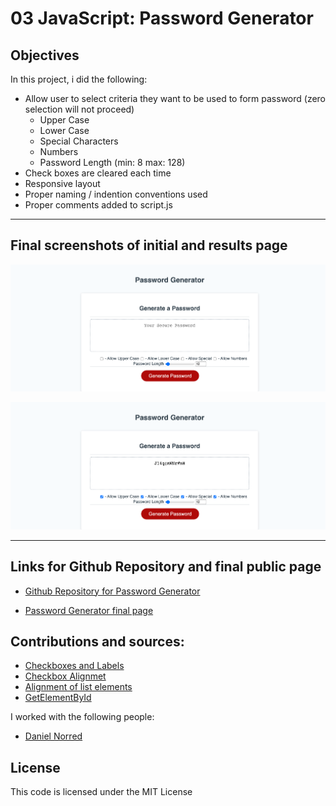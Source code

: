 # 03 JavaScript: Password Generator

## Objectives

In this project, i did the following:

- Allow user to select criteria they want to be used to form password (zero selection will not proceed)
    - Upper Case
    - Lower Case
    - Special Characters
    - Numbers
    - Password Length (min: 8 max: 128)
- Check boxes are cleared each time
- Responsive layout 
- Proper naming / indention conventions used
- Proper comments added to script.js

-----

## Final screenshots of initial and results page

![Screenshot of initial Password Generator webpage](./assets/images/password-generator-initial.png)

![Screenshot of final Password Generator webpage](./assets/images/password-generator-results.png)

-----
## Links for Github Repository and final public page

- [Github Repository for Password Generator](https://github.com/ksjefferies/password-generator)

- [Password Generator final page](https://ksjefferies.github.io/password-generator/)

## Contributions and sources:

- [Checkboxes and Labels](https://www.w3schools.com/howto/howto_css_custom_checkbox.asp)
- [Checkbox Alignmet](https://stackoverflow.com/questions/22321795/how-to-align-the-checkbox-and-label-in-same-line-in-html)
- [Alignment of list elements](https://stackoverflow.com/questions/3400548/how-to-vertically-align-li-elements-in-ul)
- [GetElementById](https://developer.mozilla.org/en-US/docs/Web/API/Document/getElementById)

I worked with the following people:
- [Daniel Norred](https://github.com/MinisculeGirraffe)

## License
This code is licensed under the MIT License